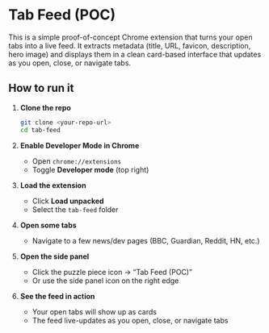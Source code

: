 # Tab Feed (POC)

This is a simple proof-of-concept Chrome extension that turns your open tabs into a live feed. It extracts metadata (title, URL, favicon, description, hero image) and displays them in a clean card-based interface that updates as you open, close, or navigate tabs.

## How to run it

1. **Clone the repo**

   ```bash
   git clone <your-repo-url>
   cd tab-feed
   ```

2. **Enable Developer Mode in Chrome**

   * Open `chrome://extensions`
   * Toggle **Developer mode** (top right)

3. **Load the extension**

   * Click **Load unpacked**
   * Select the `tab-feed` folder

4. **Open some tabs**

   * Navigate to a few news/dev pages (BBC, Guardian, Reddit, HN, etc.)

5. **Open the side panel**

   * Click the puzzle piece icon → “Tab Feed (POC)”
   * Or use the side panel icon on the right edge

6. **See the feed in action**

   * Your open tabs will show up as cards
   * The feed live-updates as you open, close, or navigate tabs
